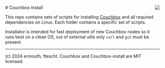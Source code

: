 #<img align="right" src="https://cdn.cloudwall.me/couchbox/couchbox-github.svg" /> Couchbox install

This repo contains sets of scripts for installing [Couchbox](https://github.com/ermouth/couchbox) 
and all required dependencies on Linux. Each folder contains a specific set of scripts.

Installator is intended for fast deployment of new Couchbox nodes so it runs best 
on a clean OS, out of external utils only `curl` and `git` must be present.

-----------
(c) 2024 ermouth, ftescht. Couchbox and Couchbox-install are MIT licensed.